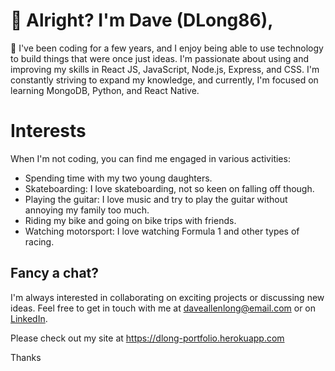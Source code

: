 # 👋 Alright? I'm Dave (DLong86),

🌱 I've been coding for a few years, and I enjoy being able to use technology to build things that were once just ideas. 
I'm passionate about using and improving my skills in React JS, JavaScript, Node.js, Express, and CSS. I'm constantly striving to expand my knowledge, and currently, I'm focused on learning MongoDB, Python, and React Native.

# Interests
When I'm not coding, you can find me engaged in various activities:
- Spending time with my two young daughters.
- Skateboarding: I love skateboarding, not so keen on falling off though.
- Playing the guitar: I love music and try to play the guitar without annoying my family too much.
- Riding my bike and going on bike trips with friends.
- Watching motorsport: I love watching Formula 1 and other types of racing.

## Fancy a chat?
I'm always interested in collaborating on exciting projects or discussing new ideas. Feel free to get in touch with me at daveallenlong@email.com or on [LinkedIn]([https://www.linkedin.com/in/davelong/](https://www.linkedin.com/in/dave-long-9970b3225/)).

Please check out my site at https://dlong-portfolio.herokuapp.com

Thanks


